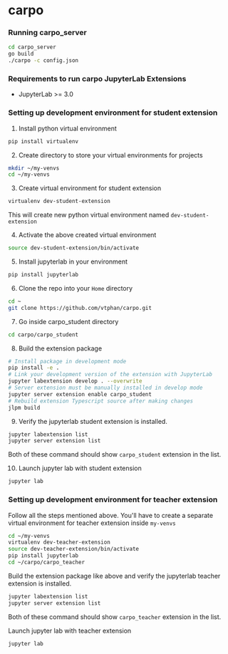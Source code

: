 # carpo
### Running carpo_server
```bash
cd carpo_server
go build
./carpo -c config.json
```

### Requirements to run carpo JupyterLab Extensions

* JupyterLab >= 3.0


### Setting up development environment for student extension
1. Install python virtual environment
```bash
pip install virtualenv
```
2. Create directory to store your virtual environments for projects
```bash
mkdir ~/my-venvs
cd ~/my-venvs
```
3. Create virtual environment for student extension
```bash
virtualenv dev-student-extension
```
This will create new python virtual environment named `dev-student-extension`

4. Activate the above created virtual environment
```bash
source dev-student-extension/bin/activate
```

5. Install jupyterlab in your environment
```bash
pip install jupyterlab
```

6. Clone the repo into your `Home` directory
```bash
cd ~
git clone https://github.com/vtphan/carpo.git
```

7. Go inside carpo_student directory
```bash
cd carpo/carpo_student
```

8. Build the extension package
```bash
# Install package in development mode
pip install -e .
# Link your development version of the extension with JupyterLab
jupyter labextension develop . --overwrite
# Server extension must be manually installed in develop mode
jupyter server extension enable carpo_student
# Rebuild extension Typescript source after making changes
jlpm build
```

9. Verify the jupyterlab student extension is installed.
```bash
jupyter labextension list
jupyter server extension list
```
Both of these command should show `carpo_student` extension in the list.


10. Launch jupyter lab with student extension
```bash
jupyter lab
```

### Setting up development environment for teacher extension
Follow all the steps mentioned above. You'll have to create a separate virtual environment for teacher extension inside `my-venvs`
```bash
cd ~/my-venvs
virtualenv dev-teacher-extension
source dev-teacher-extension/bin/activate
pip install jupyterlab
cd ~/carpo/carpo_teacher
```
Build the extension package like above and verify the jupyterlab teacher extension is installed.
```bash
jupyter labextension list
jupyter server extension list
```
Both of these command should show `carpo_teacher` extension in the list.

Launch jupyter lab with teacher extension
```bash
jupyter lab